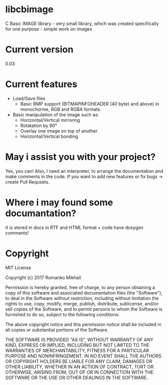 # libcbimage
C Basic IMAGE library - very small library, which was created specifically for one purpose - simple work on images
# Current version
0.03
# Current features
* Load/Save files
  * Basic BMP support (BITMAPINFOHEADER (40 byte) and above) in monochorme, RGB and RGBA formats.
* Basic manipulation of the image such as:
  * Horizontal/Vertical mirroring
  * Rotatation by 90°
  * Overlay one image on top of another
  * Horizontal/Vertical bonding

# May i assist you with your project?
Yes, you can! Also, I need an interpreter, to arrange the documentation and make comments in the code. If you want to add new features or fix bugs -> create Pull Requsets.

# Where i may found some documantation?
It is stored in docs in RTF and HTML format + code have doxygen comments!

# Copyright
MIT License

Copyright (c) 2017 Romanko Mikhail

Permission is hereby granted, free of charge, to any person obtaining a copy
of this software and associated documentation files (the "Software"), to deal
in the Software without restriction, including without limitation the rights
to use, copy, modify, merge, publish, distribute, sublicense, and/or sell
copies of the Software, and to permit persons to whom the Software is
furnished to do so, subject to the following conditions:

The above copyright notice and this permission notice shall be included in all
copies or substantial portions of the Software.

THE SOFTWARE IS PROVIDED "AS IS", WITHOUT WARRANTY OF ANY KIND, EXPRESS OR
IMPLIED, INCLUDING BUT NOT LIMITED TO THE WARRANTIES OF MERCHANTABILITY,
FITNESS FOR A PARTICULAR PURPOSE AND NONINFRINGEMENT. IN NO EVENT SHALL THE
AUTHORS OR COPYRIGHT HOLDERS BE LIABLE FOR ANY CLAIM, DAMAGES OR OTHER
LIABILITY, WHETHER IN AN ACTION OF CONTRACT, TORT OR OTHERWISE, ARISING FROM,
OUT OF OR IN CONNECTION WITH THE SOFTWARE OR THE USE OR OTHER DEALINGS IN THE
SOFTWARE.
